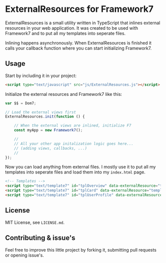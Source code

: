 # ExternalResources for Framework7
ExternalResources is a small utility written in TypeScript that inlines external resources in your web application. It was created to be used with Framework7 and to put all my templates into seperate files.

Inlining happens asynchronously. When ExternalResources is finished it calls your callback function where you can start initializing Framework7. 

## Usage
Start by including it in your project:
```html
<script type="text/javascript" src="js/ExternalResources.js"></script>
```

Initialize the external resources and Framework7 like this:

```js
var $$ = Dom7;

// Load the external views first
ExternalResources.init(function () {

    // When the external views are inlined, initialize F7
    const myApp = new Framework7();

    //
    // All your other app initalization logic goes here...
    // (adding views, callbacks, ...)
    //
});
```

Now you can load anything from external files. I mostly use it to put all my templates into seperate files and load them into my ``index.html`` page.

```html
<!-- Templates -->
<script type="text/template7" id="tplOverview" data-externalResource="templates/overview.html"></script>
<script type="text/template7" id="tplCard" data-externalResource="templates/card.html"></script>
<script type="text/template7" id="tplUserProfile" data-externalResource="templates/userProfile.html"></script>
```

## License
MIT License, see ``LICENSE.md``.

## Contributing & issue's
Feel free to improve this little project by forking it, submitting pull requests or opening issue's.